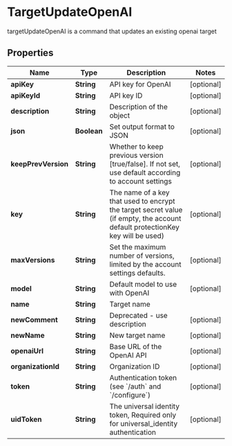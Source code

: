 

# TargetUpdateOpenAI

targetUpdateOpenAI is a command that updates an existing openai target

## Properties

| Name | Type | Description | Notes |
|------------ | ------------- | ------------- | -------------|
|**apiKey** | **String** | API key for OpenAI |  [optional] |
|**apiKeyId** | **String** | API key ID |  [optional] |
|**description** | **String** | Description of the object |  [optional] |
|**json** | **Boolean** | Set output format to JSON |  [optional] |
|**keepPrevVersion** | **String** | Whether to keep previous version [true/false]. If not set, use default according to account settings |  [optional] |
|**key** | **String** | The name of a key that used to encrypt the target secret value (if empty, the account default protectionKey key will be used) |  [optional] |
|**maxVersions** | **String** | Set the maximum number of versions, limited by the account settings defaults. |  [optional] |
|**model** | **String** | Default model to use with OpenAI |  [optional] |
|**name** | **String** | Target name |  |
|**newComment** | **String** | Deprecated - use description |  [optional] |
|**newName** | **String** | New target name |  [optional] |
|**openaiUrl** | **String** | Base URL of the OpenAI API |  [optional] |
|**organizationId** | **String** | Organization ID |  [optional] |
|**token** | **String** | Authentication token (see &#x60;/auth&#x60; and &#x60;/configure&#x60;) |  [optional] |
|**uidToken** | **String** | The universal identity token, Required only for universal_identity authentication |  [optional] |



